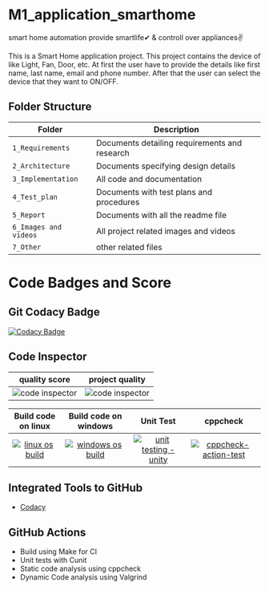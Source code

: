 # M1_application_smarthome
smart home automation provide smartlife✔ & controll over appliances✌


This is a Smart Home application project. This project contains  the device of   like Light, Fan, Door, etc. At first the user have to provide the details like first name, last name, email and phone number. After that the user can select the device that they want to ON/OFF. 


## Folder Structure
|Folder             | Description |
|-------------------| -----------------------------------------|
| `1_Requirements`   | Documents detailing requirements and research|
| `2_Architecture`         | Documents specifying design details|
| `3_Implementation` | All code and documentation|
| `4_Test_plan`      | Documents with test plans and procedures|
| `5_Report`| Documents with all the readme file|
| `6_Images and videos`|All project related images and videos|
| `7_Other`| other related files|


# Code Badges and Score

## Git Codacy Badge


[![Codacy Badge](https://app.codacy.com/project/badge/Grade/3c8f9ee11a7a47a39e6711eb12a3147f)](https://www.codacy.com/gh/pushpalathabt/M1_application_smarthome/dashboard?utm_source=github.com&amp;utm_medium=referral&amp;utm_content=pushpalathabt/M1_application_smarthome&amp;utm_campaign=Badge_Grade)

## Code Inspector
|quality score|project quality|
|--------|---------|
|![code inspector](https://api.codiga.io/project/30011/score/svg) |![code inspector](https://api.codiga.io/project/30011/status/svg)

|Build code on linux|Build code on windows|Unit Test|cppcheck|
|:--:|:--:|:--:|:--:|
|  [![linux os build](https://github.com/pushpalathabt/M1_application_smarthome/actions/workflows/buildc.yml/badge.svg)](https://github.com/pushpalathabt/M1_application_smarthome/actions/workflows/buildc.yml) |[![windows os build](https://github.com/pushpalathabt/M1_application_smarthome/actions/workflows/w-build.yml/badge.svg)](https://github.com/pushpalathabt/M1_application_smarthome/actions/workflows/w-build.yml)|[![unit testing - unity](https://github.com/pushpalathabt/M1_application_smarthome/actions/workflows/unit.yml/badge.svg)](https://github.com/pushpalathabt/M1_application_smarthome/actions/workflows/unit.yml)|  [![cppcheck-action-test](https://github.com/pushpalathabt/M1_application_smarthome/actions/workflows/cppcheck.yml/badge.svg)](https://github.com/pushpalathabt/M1_application_smarthome/actions/workflows/cppcheck.yml)   |   |


## Integrated Tools to GitHub
*  [Codacy](https://www.codacy.com/)

## GitHub Actions
* Build using Make for CI
* Unit tests with Cunit
* Static code analysis using cppcheck
* Dynamic Code analysis using Valgrind




